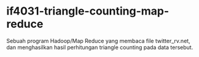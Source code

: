# if4031-triangle-counting-map-reduce
Sebuah program Hadoop/Map Reduce yang membaca file twitter_rv.net, dan menghasilkan hasil perhitungan triangle counting pada data tersebut.
